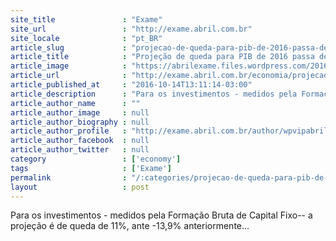 ```yaml
---
site_title               : "Exame"
site_url                 : "http://exame.abril.com.br"
site_locale              : "pt_BR"
article_slug             : "projecao-de-queda-para-pib-de-2016-passa-de-3-5-para-3-1"
article_title            : "Projeção de queda para PIB de 2016 passa de 3,5% para 3,1%"
article_image            : "https://abrilexame.files.wordpress.com/2016/10/size_960_16_9_moedas2.jpg?quality=70&strip=all&w=960"
article_url              : "http://exame.abril.com.br/economia/projecao-de-queda-para-pib-de-2016-passa-de-3-5-para-3-1/"
article_published_at     : "2016-10-14T13:11:14-03:00"
article_description      : "Para os investimentos - medidos pela Formação Bruta de Capital Fixo-- a projeção é de queda de 11%, ante -13,9% anteriormente..."
article_author_name      : ""
article_author_image     : null
article_author_biography : null
article_author_profile   : "http://exame.abril.com.br/author/wpvipabril/"
article_author_facebook  : null
article_author_twitter   : null
category                 : ['economy']
tags                     : ['Exame']
permalink                : "/:categories/projecao-de-queda-para-pib-de-2016-passa-de-3-5-para-3-1/"
layout                   : post
---
```


Para os investimentos - medidos pela Formação Bruta de Capital Fixo-- a projeção é de queda de 11%, ante -13,9% anteriormente...
